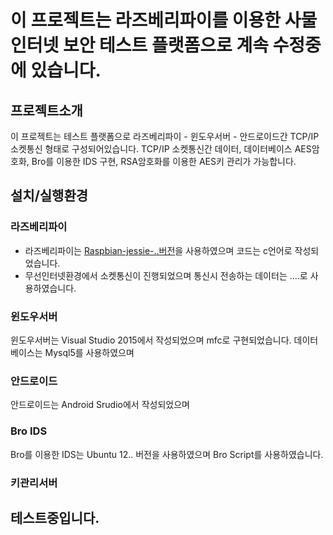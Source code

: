 
# 이 프로젝트는 라즈베리파이를 이용한 사물인터넷 보안 테스트 플랫폼으로 계속 수정중에 있습니다. 


## 프로젝트소개 
이 프로젝트는 테스트 플랫폼으로 라즈베리파이 - 윈도우서버 - 안드로이드간 TCP/IP 소켓통신 형태로 구성되어있습니다.
TCP/IP 소켓통신간 데이터, 데이터베이스 AES암호화, Bro를 이용한 IDS 구현, RSA암호화를 이용한 AES키 관리가 가능합니다.

## 설치/실행환경 

### 라즈베리파이 
* 라즈베리파이는 [Raspbian-jessie-..버전](https://www.raspberrypi.org/downloads/raspbian/)을 사용하였으며 코드는 c언어로 작성되었습니다.
* 무선인터넷환경에서 소켓통신이 진행되었으며 통신시 전송하는 데이터는 ....로 사용하였습니다.

### 윈도우서버 
윈도우서버는 Visual Studio 2015에서 작성되었으며 mfc로 구현되었습니다.
데이터베이스는 Mysql5를 사용하였으며 

### 안드로이드 
안드로이드는 Android Srudio에서 작성되었으며 

### Bro IDS 
Bro를 이용한 IDS는 Ubuntu 12.. 버전을 사용하였으며 Bro Script를 사용하였습니다.

### 키관리서버 


테스트중입니다.
-------
